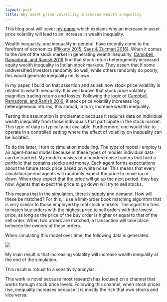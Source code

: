 ```yaml
---
layout: post
title: Why asset price volatility increases wealth inequality
---
```


This blog post will cover [my paper](https://papers.ssrn.com/sol3/papers.cfm?abstract_id=3452599) which explains why an increase in asset price volatility will lead to an increase in wealth inequality.

Wealth inequality, and inequality in general, have recently come to the forefront
of economics ([Pikkety 2015](https://www.aeaweb.org/articles?id=10.1257/aer.p20151060), [Saez & Zucman 2016](https://academic.oup.com/qje/article/131/2/519/2607097)). When it comes to the role of the stock market in generating wealth inequality, [Campbell, Ramadorai, and Ranish 2019](https://www.aeaweb.org/articles?id=10.1257/aeri.20180158) find that stock return heterogeneity increased equity wealth inequality in Indian stock markets. They assert that if some undiversified investors randomly do well, while others randomly do poorly, this would generate inequality on its own.

In my paper, I build on that assertion and as ask how stock price volatility is related to wealth inequality. It is well known that stock price volatility magnifies trading returns and losses. Following the logic of [Campbell, Ramadorai, and Ranish 2019](https://www.aeaweb.org/articles?id=10.1257/aeri.20180158), if stock price volatility increases log heterogeneous returns, this should, in turn, increase wealth inequality.

Testing this assumption is problematic because it requires data on individual wealth inequality from those individuals that participate in the stock market. This type of data is typically not available. Furthermore, one would like to operate in a controlled setting where the effect of volatility on inequality can be isolated.

To do the latter, I turn to simulation modelling. The type of model I employ is an agent-based model because in these types of models individual data can be tracked. My model consists of a hundred noise traders that hold a portfolio that contains stocks and money. Each agent forms expectations about the future stock price based on white noise. This means that every simulation period agents will randomly expect the price to move up or down. When they expect that the price will go up the next period, they buy now. Agents that expect the price to go down will try to sell stocks.

This means that in the simulation, there is supply and demand. How will these be matched? For this, I use a limit-order book matching algorithm that is very similar to those employed by real stock markets. The algorithm tries to match buy orders with the highest price to sell orders with the lowest price, as long as the price of the buy order is higher or equal to that of the sell order. When two orders are matched, a transaction will take place between the owners of these orders.

When simulating this model over time, the following data is generated.

![](https://flic.kr/p/2ix3AbB)

My main result is that increasing volatility will increase wealth inequality at the end of the simulation.

This result is robust to a sensitivity analysis.

This work is novel because most research has focused on a channel that works through stock price levels. Following this channel, when stock prices rise, inequality increases because it is mostly the rich that own stocks and vice versa.  
